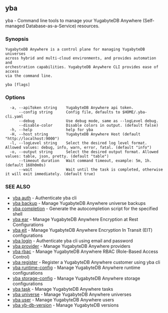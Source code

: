 ## yba

yba - Command line tools to manage your YugabyteDB Anywhere (Self-managed Database-as-a-Service) resources.

### Synopsis


	YugabyteDB Anywhere is a control plane for managing YugabyteDB universes
	across hybrid and multi-cloud environments, and provides automation and
	orchestration capabilities. YugabyteDB Anywhere CLI provides ease of access
	via the command line.

```
yba [flags]
```

### Options

```
  -a, --apiToken string    YugabyteDB Anywhere api token.
      --config string      Config file, defaults to $HOME/.yba-cli.yaml
      --debug              Use debug mode, same as --logLevel debug.
      --disable-color      Disable colors in output. (default false)
  -h, --help               help for yba
  -H, --host string        YugabyteDB Anywhere Host (default "http://localhost:9000")
  -l, --logLevel string    Select the desired log level format. Allowed values: debug, info, warn, error, fatal. (default "info")
  -o, --output string      Select the desired output format. Allowed values: table, json, pretty. (default "table")
      --timeout duration   Wait command timeout, example: 5m, 1h. (default 168h0m0s)
      --wait               Wait until the task is completed, otherwise it will exit immediately. (default true)
```

### SEE ALSO

* [yba auth](yba_auth.md)	 - Authenticate yba cli
* [yba backup](yba_backup.md)	 - Manage YugabyteDB Anywhere universe backups
* [yba completion](yba_completion.md)	 - Generate the autocompletion script for the specified shell
* [yba ear](yba_ear.md)	 - Manage YugabyteDB Anywhere Encryption at Rest Configurations
* [yba eit](yba_eit.md)	 - Manage YugabyteDB Anywhere Encryption In Transit (EIT) configurations
* [yba login](yba_login.md)	 - Authenticate yba cli using email and password
* [yba provider](yba_provider.md)	 - Manage YugabyteDB Anywhere providers
* [yba rbac](yba_rbac.md)	 - Manage YugabyteDB Anywhere RBAC (Role-Based Access Control)
* [yba register](yba_register.md)	 - Register a YugabyteDB Anywhere customer using yba cli
* [yba runtime-config](yba_runtime-config.md)	 - Manage YugabyteDB Anywhere runtime configurations
* [yba storage-config](yba_storage-config.md)	 - Manage YugabyteDB Anywhere storage configurations
* [yba task](yba_task.md)	 - Manage YugabyteDB Anywhere tasks
* [yba universe](yba_universe.md)	 - Manage YugabyteDB Anywhere universes
* [yba user](yba_user.md)	 - Manage YugabyteDB Anywhere users
* [yba yb-db-version](yba_yb-db-version.md)	 - Manage YugabyteDB versions

